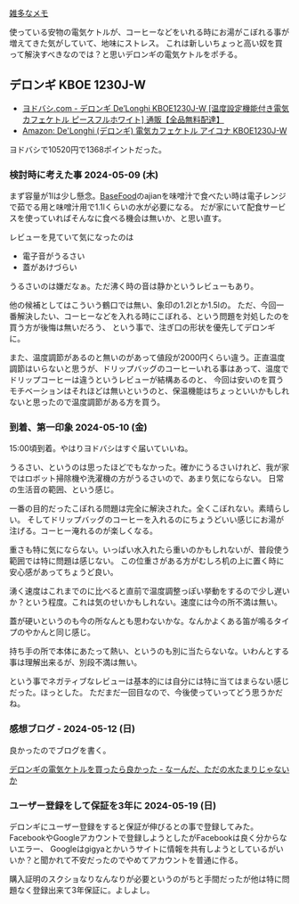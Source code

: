 [雑多なメモ](%E9%9B%91%E5%A4%9A%E3%81%AA%E3%83%A1%E3%83%A2)

使っている安物の電気ケトルが、コーヒーなどをいれる時にお湯がこぼれる事が増えてきた気がしていて、地味にストレス。
これは新しいちょっと高い奴を買って解決すべきなのでは？と思いデロンギの電気ケトルをポチる。

## デロンギ KBOE 1230J-W

- [ヨドバシ.com - デロンギ De’Longhi KBOE1230J-W [温度設定機能付き電気カフェケトル ピースフルホワイト] 通販【全品無料配達】](https://www.yodobashi.com/product/100000001004267993/)
- [Amazon: De'Longhi (デロンギ) 電気カフェケトル アイコナ KBOE1230J-W](https://amzn.to/3UxtvdU)

ヨドバシで10520円で1368ポイントだった。

### 検討時に考えた事 2024-05-09 (木)

まず容量が1lは少し懸念。[BaseFood](BaseFood)のajianを味噌汁で食べたい時は電子レンジで茹でる用と味噌汁用で1.1lくらいの水が必要になる。
だが家にいて配食サービスを使っていればそんなに食べる機会は無いか、と思い直す。

レビューを見ていて気になったのは

- 電子音がうるさい
- 蓋があけづらい

うるさいのは嫌だなぁ。ただ沸く時の音は静かというレビューもあり。

他の候補としてはこういう鶴口では無い、象印の1.2lとか1.5lの。
ただ、今回一番解決したい、コーヒーなどを入れる時にこぼれる、という問題を対処したのを買う方が後悔は無いだろう、
という事で、注ぎ口の形状を優先してデロンギに。

また、温度調節があるのと無いのがあって値段が2000円くらい違う。正直温度調節はいらないと思うが、ドリップバッグのコーヒーいれる事はあって、温度でドリップコーヒーは違うというレビューが結構あるのと、
今回は安いのを買うモチベーションはそれほどは無いというのと、保温機能はちょっといいかもしれないと思ったので温度調節がある方を買う。

### 到着、第一印象 2024-05-10 (金)

15:00頃到着。やはりヨドバシはすぐ届いていいね。

うるさい、というのは思ったほどでもなかった。確かにうるさいけれど、我が家ではロボット掃除機や洗濯機の方がうるさいので、あまり気にならない。
日常の生活音の範囲、という感じ。

一番の目的だったこぼれる問題は完全に解決された。全くこぼれない。素晴らしい。
そしてドリップバッグのコーヒーを入れるのにちょうどいい感じにお湯が注げる。コーヒー淹れるのが楽しくなる。

重さも特に気にならない。いっぱい水入れたら重いのかもしれないが、普段使う範囲では特に問題は感じない。
この位重さがある方がむしろ机の上に置く時に安心感があってちょうど良い。

湧く速度はこれまでのに比べると直前で温度調整っぽい挙動をするので少し遅いか？という程度。これは気のせいかもしれない。速度には今の所不満は無い。

蓋が硬いというのも今の所なんとも思わないかな。なんかよくある笛が鳴るタイプのやかんと同じ感じ。

持ち手の所で本体にあたって熱い、というのも別に当たらないな。いわんとする事は理解出来るが、別段不満は無い。

という事でネガティブなレビューは基本的には自分には特に当てはまらない感じだった。ほっとした。
ただまだ一回目なので、今後使っていってどう思うかだね。

### 感想ブログ - 2024-05-12 (日)

良かったのでブログを書く。

[デロンギの電気ケトルを買ったら良かった - なーんだ、ただの水たまりじゃないか](https://karino2.github.io/2024/05/11/delonghi_electric_kettle_nice.html)

### ユーザー登録をして保証を3年に 2024-05-19 (日)

デロンギにユーザー登録をすると保証が伸びるとの事で登録してみた。
FacebookやGoogleアカウントで登録しようとしたがFacebookは良く分からないエラー、
Googleはgigyaとかいうサイトに情報を共有しようとしているがいいか？と聞かれて不安だったのでやめてアカウントを普通に作る。

購入証明のスクショなりなんなりが必要というのがちと手間だったが他は特に問題なく登録出来て3年保証に。よしよし。